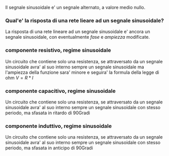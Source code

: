 Il segnale sinusoidale e' un segnale alternato, a valore medio nullo.

### Qual'e' la risposta di una rete lieare ad un segnale sinusoidale?
La risposta di una rete lineare ad un segnale sinusoidale e' ancora un segnale sinusoidale, con eventualmente *fase* e *ampiezza* modificate.

### componente resistivo, regime sinusoidale
Un circuito che contiene solo una resistenza, se attraversato da un segnale sinusoidale avra' al suo interno sempre un segnale sinusoidale ma l'ampiezza della funzione sara' minore e seguira' la formula della legge di ohm $V = R * I$

### componente capacitivo, regime sinusoidale
Un circuito che contiene solo una resistenza, se attraversato da un segnale sinusoidale avra' al suo interno sempre un segnale sinusoidale con stesso periodo, ma sfasata in ritardo di    $90$Gradi

### componente induttivo, regime sinusoidale
Un circuito che contiene solo una resistenza, se attraversato da un segnale sinusoidale avra' al suo interno sempre un segnale sinusoidale con stesso periodo, ma sfasata in anticipo di    $90$Gradi